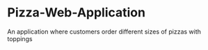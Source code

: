 # Pizza-Web-Application
An application where customers order different sizes of pizzas with toppings
